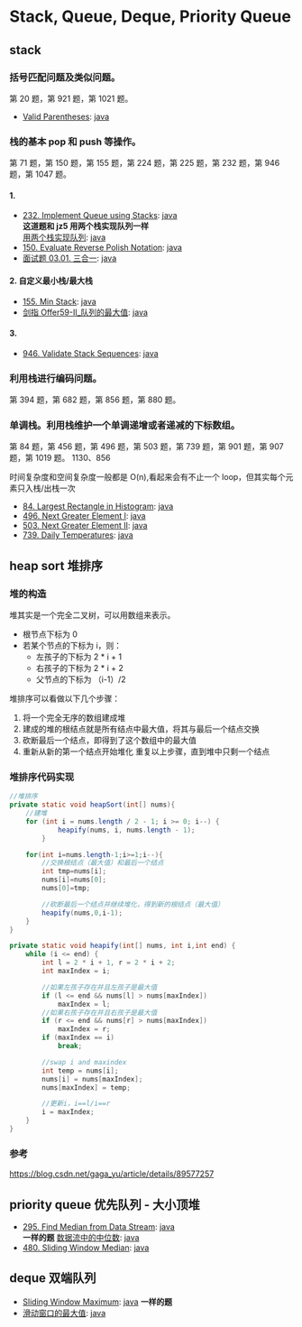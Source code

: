 # Stack, Queue, Deque, Priority Queue

## stack

### 括号匹配问题及类似问题。

第 20 题，第 921 题，第 1021 题。

- [Valid Parentheses](https://leetcode.com/problems/valid-parentheses/):
  [java](/solution_java/0020_Valid_Parentheses.java)

### 栈的基本 pop 和 push 等操作。

第 71 题，第 150 题，第 155 题，第 224 题，第 225 题，第 232 题，第 946 题，第 1047 题。

#### 1.

- [232. Implement Queue using Stacks](https://leetcode.com/problems/powx-n/):
  [java](/solution_java/0232_Implement_Queue_using_Stacks.java)  
  **这道题和 jz5 用两个栈实现队列一样**  
  [用两个栈实现队列](https://www.nowcoder.com/practice/54275ddae22f475981afa2244dd448c6?tpId=13&&tqId=11158&rp=1&ru=/ta/coding-interviews&qru=/ta/coding-interviews/question-ranking):
  [java](/牛客网/JZ5_用两个栈实现队列.java)
- [150. Evaluate Reverse Polish Notation](https://leetcode.com/problems/evaluate-reverse-polish-notation/):
  [java](/solution_java/0150_Evaluate_Reverse_Polish_Notation.java)
- [面试题 03.01. 三合一](https://leetcode-cn.com/problems/three-in-one-lcci/):
  [java](/力扣/面试题03-01_三合一.java)

#### 2. 自定义最小栈/最大栈

- [155. Min Stack](https://leetcode.com/problems/min-stack/):
  [java](/solution_java/0155_Min_Stack.java)
- [剑指 Offer59-II\_队列的最大值](https://leetcode-cn.com/problems/dui-lie-de-zui-da-zhi-lcof):
  [java](/力扣/剑指Offer59-II_队列的最大值.java)

#### 3.

- [946. Validate Stack Sequences](https://leetcode.com/problems/validate-stack-sequences/):
  [java](/solution_java/0946_Validate_Stack_Sequences.java)

### 利用栈进行编码问题。

第 394 题，第 682 题，第 856 题，第 880 题。

### 单调栈。利用栈维护一个单调递增或者递减的下标数组。

第 84 题，第 456 题，第 496 题，第 503 题，第 739 题，第 901 题，第 907 题，第 1019 题。
1130、856

时间复杂度和空间复杂度一般都是 O(n),看起来会有不止一个 loop，但其实每个元素只入栈/出栈一次

- [84. Largest Rectangle in Histogram](https://leetcode.com/problems/largest-rectangle-in-histogram/):
  [java](/solution_java/0084_Largest_Rectangle_in_Histogram.md)
- [496. Next Greater Element I](https://leetcode-cn.com/problems/next-greater-element-i/):
  [java](/solution_java/0496_Next_Greater_Element_I.java)
- [503. Next Greater Element II](https://leetcode.com/problems/next-greater-element-ii/):
  [java](/solution_java/0503_Next_Greater_Element_II.java)
- [739. Daily Temperatures](https://leetcode.com/problems/daily-temperatures/):
  [java](/solution_java/0739_Daily_Temperatures.java)

## heap sort 堆排序

### 堆的构造

堆其实是一个完全二叉树，可以用数组来表示。

- 根节点下标为 0
- 若某个节点的下标为 i，则：
  - 左孩子的下标为 2 \* i + 1
  - 右孩子的下标为 2 \* i + 2
  - 父节点的下标为 （i-1）/2

堆排序可以看做以下几个步骤：

1. 将一个完全无序的数组建成堆
2. 建成的堆的根结点就是所有结点中最大值，将其与最后一个结点交换
3. 砍断最后一个结点，即得到了这个数组中的最大值
4. 重新从新的第一个结点开始堆化
   重复以上步骤，直到堆中只剩一个结点

### 堆排序代码实现

```java
//堆排序
private static void heapSort(int[] nums){
    //建堆
    for (int i = nums.length / 2 - 1; i >= 0; i--) {
            heapify(nums, i, nums.length - 1);
        }

    for(int i=nums.length-1;i>=1;i--){
        //交换根结点（最大值）和最后一个结点
        int tmp=nums[i];
        nums[i]=nums[0];
        nums[0]=tmp;

        //砍断最后一个结点并继续堆化，得到新的根结点（最大值）
        heapify(nums,0,i-1);
    }
}

private static void heapify(int[] nums, int i,int end) {
    while (i <= end) {
        int l = 2 * i + 1, r = 2 * i + 2;
        int maxIndex = i;

        //如果左孩子存在并且左孩子是最大值
        if (l <= end && nums[l] > nums[maxIndex])
            maxIndex = l;
        //如果右孩子存在并且右孩子是最大值
        if (r <= end && nums[r] > nums[maxIndex])
            maxIndex = r;
        if (maxIndex == i)
            break;

        //swap i and maxindex
        int temp = nums[i];
        nums[i] = nums[maxIndex];
        nums[maxIndex] = temp;

        //更新i，i==l/i==r
        i = maxIndex;
    }
}

```

### 参考

https://blog.csdn.net/gaga_yu/article/details/89577257

## priority queue 优先队列 - 大小顶堆

- [295. Find Median from Data Stream](https://leetcode.com/problems/find-median-from-data-stream/):
  [java](/solution_java/0295_Find_Median_Data_Stream.java)  
  **一样的题**
  [数据流中的中位数](https://www.nowcoder.com/practice/9be0172896bd43948f8a32fb954e1be1?tpId=13&&tqId=11216&rp=1&ru=/ta/coding-interviews&qru=/ta/coding-interviews/question-ranking):
  [java](/牛客网/JZ63_数据流中的中位数.java)
- [480. Sliding Window Median](https://leetcode.com/problems/sliding-window-median/):
  [java](/solution_java/0480_Sliding_Window_Median.java)

## deque 双端队列

- [Sliding Window Maximum](https://leetcode.com/problems/sliding-window-maximum/):
  [java](/solution_java/0239_Sliding_Window_Maximum.java)
  **一样的题**
- [滑动窗口的最大值](https://www.nowcoder.com/practice/1624bc35a45c42c0bc17d17fa0cba788?tpId=13&&tqId=11217&rp=1&ru=/ta/coding-interviews&qru=/ta/coding-interviews/question-ranking): [java](/牛客网/JZ64_滑动窗口的最大值.java)
